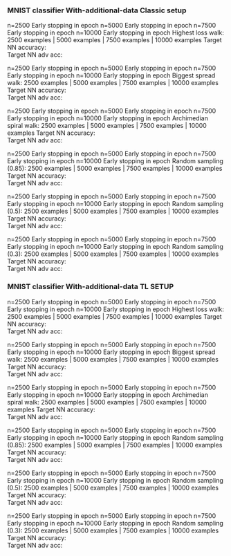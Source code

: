 ### MNIST classifier With-additional-data Classic setup

n=2500  Early stopping in epoch 
n=5000  Early stopping in epoch 
n=7500  Early stopping in epoch 
n=10000 Early stopping in epoch
Highest loss walk:
                        2500 examples | 5000 examples | 7500 examples | 10000 examples
Target NN accuracy:     
Target NN adv acc:         


n=2500  Early stopping in epoch 
n=5000  Early stopping in epoch 
n=7500  Early stopping in epoch 
n=10000 Early stopping in epoch
Biggest spread walk:
                        2500 examples | 5000 examples | 7500 examples | 10000 examples
Target NN accuracy:     
Target NN adv acc:         


n=2500  Early stopping in epoch 
n=5000  Early stopping in epoch 
n=7500  Early stopping in epoch 
n=10000 Early stopping in epoch
Archimedian spiral walk:
                        2500 examples | 5000 examples | 7500 examples | 10000 examples
Target NN accuracy:     
Target NN adv acc:         


n=2500  Early stopping in epoch 
n=5000  Early stopping in epoch 
n=7500  Early stopping in epoch 
n=10000 Early stopping in epoch
Random sampling (0.85):
                        2500 examples | 5000 examples | 7500 examples | 10000 examples
Target NN accuracy:     
Target NN adv acc:         


n=2500  Early stopping in epoch 
n=5000  Early stopping in epoch 
n=7500  Early stopping in epoch 
n=10000 Early stopping in epoch
Random sampling (0.5):
                        2500 examples | 5000 examples | 7500 examples | 10000 examples
Target NN accuracy:     
Target NN adv acc:         

n=2500  Early stopping in epoch 
n=5000  Early stopping in epoch 
n=7500  Early stopping in epoch 
n=10000 Early stopping in epoch 
Random sampling (0.3):
                        2500 examples | 5000 examples | 7500 examples | 10000 examples
Target NN accuracy:     
Target NN adv acc:         

### MNIST classifier With-additional-data TL SETUP
n=2500  Early stopping in epoch 
n=5000  Early stopping in epoch 
n=7500  Early stopping in epoch 
n=10000 Early stopping in epoch
Highest loss walk:
                        2500 examples | 5000 examples | 7500 examples | 10000 examples
Target NN accuracy:     
Target NN adv acc:         


n=2500  Early stopping in epoch 
n=5000  Early stopping in epoch 
n=7500  Early stopping in epoch 
n=10000 Early stopping in epoch
Biggest spread walk:
                        2500 examples | 5000 examples | 7500 examples | 10000 examples
Target NN accuracy:     
Target NN adv acc:         


n=2500  Early stopping in epoch 
n=5000  Early stopping in epoch 
n=7500  Early stopping in epoch 
n=10000 Early stopping in epoch
Archimedian spiral walk:
                        2500 examples | 5000 examples | 7500 examples | 10000 examples
Target NN accuracy:     
Target NN adv acc:         


n=2500  Early stopping in epoch 
n=5000  Early stopping in epoch 
n=7500  Early stopping in epoch 
n=10000 Early stopping in epoch
Random sampling (0.85):
                        2500 examples | 5000 examples | 7500 examples | 10000 examples
Target NN accuracy:     
Target NN adv acc:         


n=2500  Early stopping in epoch 
n=5000  Early stopping in epoch 
n=7500  Early stopping in epoch 
n=10000 Early stopping in epoch
Random sampling (0.5):
                        2500 examples | 5000 examples | 7500 examples | 10000 examples
Target NN accuracy:     
Target NN adv acc:         

n=2500  Early stopping in epoch 
n=5000  Early stopping in epoch 
n=7500  Early stopping in epoch 
n=10000 Early stopping in epoch 
Random sampling (0.3):
                        2500 examples | 5000 examples | 7500 examples | 10000 examples
Target NN accuracy:     
Target NN adv acc:    